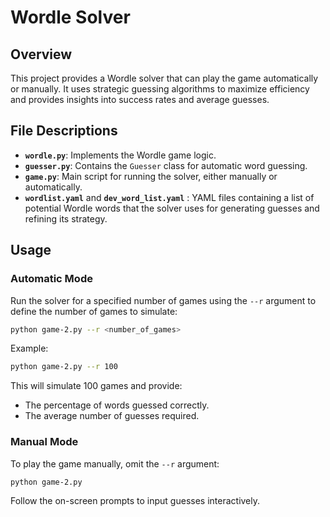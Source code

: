 # Wordle Solver

## Overview

This project provides a Wordle solver that can play the game automatically or manually. It uses strategic guessing algorithms to maximize efficiency and provides insights into success rates and average guesses.

## File Descriptions

- **`wordle.py`**: Implements the Wordle game logic.
- **`guesser.py`**: Contains the `Guesser` class for automatic word guessing.
- **`game.py`**: Main script for running the solver, either manually or automatically.
- **`wordlist.yaml`** and **`dev_word_list.yaml`** :  YAML files containing a list of potential Wordle words that the solver uses for generating guesses and refining its strategy.

## Usage

### Automatic Mode
Run the solver for a specified number of games using the `--r` argument to define the number of games to simulate:
```bash
python game-2.py --r <number_of_games>
```
Example:
```bash
python game-2.py --r 100
```
This will simulate 100 games and provide:
- The percentage of words guessed correctly.
- The average number of guesses required.

### Manual Mode
To play the game manually, omit the `--r` argument:
```bash
python game-2.py
```
Follow the on-screen prompts to input guesses interactively.




